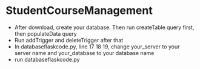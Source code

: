 # StudentCourseManagement
- After download, create your database. Then run createTable query first, then populateData query
- Run addTrigger and deleteTrigger after that
- In databaseflaskcode.py, line 17 18 19, change your_server to your server name and your_database to your database name
- run databaseflaskcode.py
